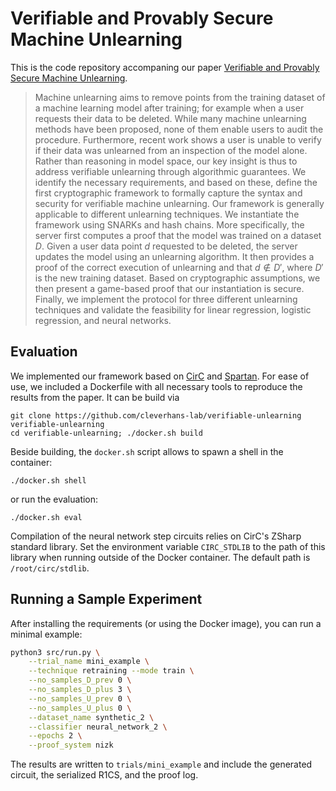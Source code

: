 # Verifiable and Provably Secure Machine Unlearning

This is the code repository accompaning our paper [Verifiable and Provably Secure Machine Unlearning](https://arxiv.org/abs/2210.09126).

> Machine unlearning aims to remove points from the training dataset of a machine learning model after training; for example when a user requests their data to be deleted. While many machine unlearning methods have been proposed, none of them enable users to audit the procedure. Furthermore, recent work shows a user is unable to verify if their data was unlearned from an inspection of the model alone. Rather than reasoning in model space, our key insight is thus to address verifiable unlearning through algorithmic guarantees. We identify the necessary requirements, and based on these, define the first cryptographic framework to formally capture the syntax and security for verifiable machine unlearning. Our framework is generally applicable to different unlearning techniques. We instantiate the framework using SNARKs and hash chains. More specifically, the server first computes a proof that the model was trained on a dataset $D$. Given a user data point $d$ requested to be deleted, the server updates the model using an unlearning algorithm. It then provides a proof of the correct execution of unlearning and that $d \notin D'$, where $D'$ is the new training dataset. Based on cryptographic assumptions, we then present a game-based proof that our instantiation is secure. Finally, we implement the protocol for three different unlearning techniques and validate the feasibility for linear regression, logistic regression, and neural networks.

## Evaluation

We implemented our framework based on [CirC](https://github.com/circify/circ/) and [Spartan](https://github.com/microsoft/Spartan). For ease of use, we included a Dockerfile with all necessary tools to reproduce the results from the paper. It can be build via

```
git clone https://github.com/cleverhans-lab/verifiable-unlearning verifiable-unlearning
cd verifiable-unlearning; ./docker.sh build
```

Beside building, the `docker.sh` script allows to spawn a shell in the container:

```
./docker.sh shell 
```

or run the evaluation:

```
./docker.sh eval
```

Compilation of the neural network step circuits relies on CirC's ZSharp
standard library.  Set the environment variable `CIRC_STDLIB` to the path of
this library when running outside of the Docker container.  The default path is
`/root/circ/stdlib`.

## Running a Sample Experiment

After installing the requirements (or using the Docker image), you can run a minimal example:

```bash
python3 src/run.py \
    --trial_name mini_example \
    --technique retraining --mode train \
    --no_samples_D_prev 0 \
    --no_samples_D_plus 3 \
    --no_samples_U_prev 0 \
    --no_samples_U_plus 0 \
    --dataset_name synthetic_2 \
    --classifier neural_network_2 \
    --epochs 2 \
    --proof_system nizk
```

The results are written to `trials/mini_example` and include the generated circuit, the serialized R1CS, and the proof log.
